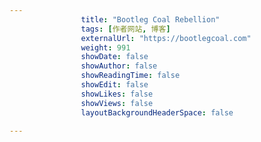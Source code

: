 ---
                title: "Bootleg Coal Rebellion"
                tags: [作者网站, 博客]
                externalUrl: "https://bootlegcoal.com"
                weight: 991
                showDate: false
                showAuthor: false
                showReadingTime: false
                showEdit: false
                showLikes: false
                showViews: false
                layoutBackgroundHeaderSpace: false
                ---

